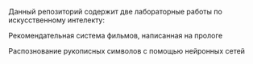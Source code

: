 Данный репозиторий содержит две лабораторные работы по искусственному интелекту:

Рекомендательная система фильмов, написанная на прологе

Распознование рукописных символов с помощью нейронных сетей
